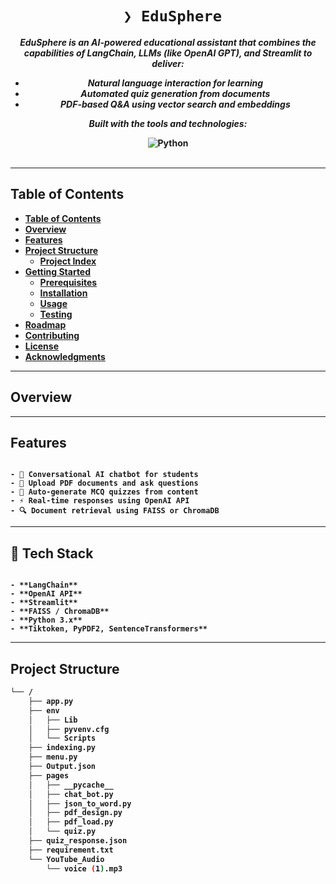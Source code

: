 <div id="top">

<!-- HEADER STYLE: CLASSIC -->
<div align="center">



# <code> ❯ EduSphere</code>

<em><b>EduSphere<b> is an AI-powered educational assistant that combines the capabilities of **LangChain**, **LLMs (like OpenAI GPT)**, and **Streamlit** to deliver:
- Natural language interaction for learning
- Automated quiz generation from documents
- PDF-based Q&A using vector search and embeddings</em>

<!-- BADGES -->
<!-- local repository, no metadata badges. -->

<em>Built with the tools and technologies:</em>


<img src="https://img.shields.io/badge/Python-3776AB.svg?style=default&logo=Python&logoColor=white" alt="Python">


</div>
<br>

---

## Table of Contents

- [Table of Contents](#table-of-contents)
- [Overview](#overview)
- [Features](#features)
- [Project Structure](#project-structure)
    - [Project Index](#project-index)
- [Getting Started](#getting-started)
    - [Prerequisites](#prerequisites)
    - [Installation](#installation)
    - [Usage](#usage)
    - [Testing](#testing)
- [Roadmap](#roadmap)
- [Contributing](#contributing)
- [License](#license)
- [Acknowledgments](#acknowledgments)

---

## Overview



---

## Features

<code> 
- 🧠 Conversational AI chatbot for students
- 📄 Upload PDF documents and ask questions
- 🧪 Auto-generate MCQ quizzes from content
- ⚡ Real-time responses using OpenAI API
- 🔍 Document retrieval using FAISS or ChromaDB</code>

---
## 🧰 Tech Stack

<code>
- **LangChain**
- **OpenAI API**
- **Streamlit**
- **FAISS / ChromaDB**
- **Python 3.x**
- **Tiktoken, PyPDF2, SentenceTransformers** </code>

---

## Project Structure

```sh
└── /
    ├── app.py
    ├── env
    │   ├── Lib
    │   ├── pyvenv.cfg
    │   └── Scripts
    ├── indexing.py
    ├── menu.py
    ├── Output.json
    ├── pages
    │   ├── __pycache__
    │   ├── chat_bot.py
    │   ├── json_to_word.py
    │   ├── pdf_design.py
    │   ├── pdf_load.py
    │   └── quiz.py
    ├── quiz_response.json
    ├── requirement.txt
    └── YouTube_Audio
        └── voice (1).mp3
```
